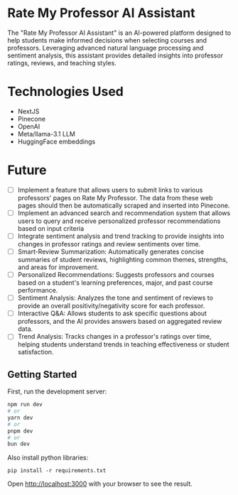 # Rate My Professor AI Assistant

The "Rate My Professor AI Assistant" is an AI-powered platform designed to help students make informed decisions when selecting courses and professors. Leveraging advanced natural language processing and sentiment analysis, this assistant provides detailed insights into professor ratings, reviews, and teaching styles.

# Technologies Used

- NextJS
- Pinecone
- OpenAI
- Meta/llama-3.1 LLM
- HuggingFace embeddings

# Future 

- [ ] Implement a feature that allows users to submit links to various professors' pages on Rate My Professor. The data from these web pages should then be automatically scraped and inserted into Pinecone.
- [ ] Implement an advanced search and recommendation system that allows users to query and receive personalized professor recommendations based on input criteria
- [ ] Integrate sentiment analysis and trend tracking to provide insights into changes in professor ratings and review sentiments over time.
- [ ] Smart-Review Summarization: Automatically generates concise summaries of student reviews, highlighting common themes, strengths, and areas for improvement.
- [ ] Personalized Recommendations: Suggests professors and courses based on a student's learning preferences, major, and past course performance.
- [ ] Sentiment Analysis: Analyzes the tone and sentiment of reviews to provide an overall positivity/negativity score for each professor.
- [ ] Interactive Q&A: Allows students to ask specific questions about professors, and the AI provides answers based on aggregated review data.
- [ ] Trend Analysis: Tracks changes in a professor's ratings over time, helping students understand trends in teaching effectiveness or student satisfaction.

## Getting Started

First, run the development server:

```bash
npm run dev
# or
yarn dev
# or
pnpm dev
# or
bun dev
```

Also install python libraries:

```
pip install -r requirements.txt 
```

Open [http://localhost:3000](http://localhost:3000) with your browser to see the result.

